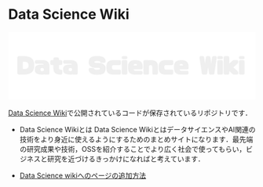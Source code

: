 # Data Science Wiki

![ロゴ1](images/%E3%83%AD%E3%82%B41.png)

[Data Science Wiki](https://www.data-science-wiki.net/)で公開されているコードが保存されているリポジトリです．

* Data Science Wikiとは
Data Science WikiとはデータサイエンスやAI関連の技術をより身近に使えるようにするためのまとめサイトになります．最先端の研究成果や技術，OSSを紹介することでより広く社会で使ってもらい，ビジネスと研究を近づけるきっかけになればと考えています．


* [Data Science wikiへのページの追加方法](https://github.com/fuyu-quant/data-science-wiki/wiki/Data-Science-wiki%E3%81%B8%E3%81%AE%E3%83%9A%E3%83%BC%E3%82%B8%E3%81%AE%E8%BF%BD%E5%8A%A0%E6%96%B9%E6%B3%95)




